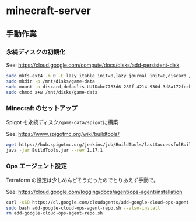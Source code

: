 # minecraft-server

## 手動作業

### 永続ディスクの初期化

See: https://cloud.google.com/compute/docs/disks/add-persistent-disk

```bash
sudo mkfs.ext4 -m 0 -E lazy_itable_init=0,lazy_journal_init=0,discard /dev/sdb
sudo mkdir -p /mnt/disks/game-data
sudo mount -o discard,defaults UUID=bc7783d6-280f-4214-930d-3d8a172fccbc /mnt/disks/game-data
sudo chmod a+w /mnt/disks/game-data
```

### Minecraft のセットアップ

Spigot を永続ディスク`/game-data/spigot`に構築

See: https://www.spigotmc.org/wiki/buildtools/

```bash
wget https://hub.spigotmc.org/jenkins/job/BuildTools/lastSuccessfulBuild/artifact/target/BuildTools.jar
java -jar BuildTools.jar --rev 1.17.1
```

### Ops エージェント設定

Terraform の設定は少しめんどそうだったのでとりあえず手動で。

See: https://cloud.google.com/logging/docs/agent/ops-agent/installation

```bash
curl -sSO https://dl.google.com/cloudagents/add-google-cloud-ops-agent-repo.sh
sudo bash add-google-cloud-ops-agent-repo.sh --also-install
rm add-google-cloud-ops-agent-repo.sh
```
